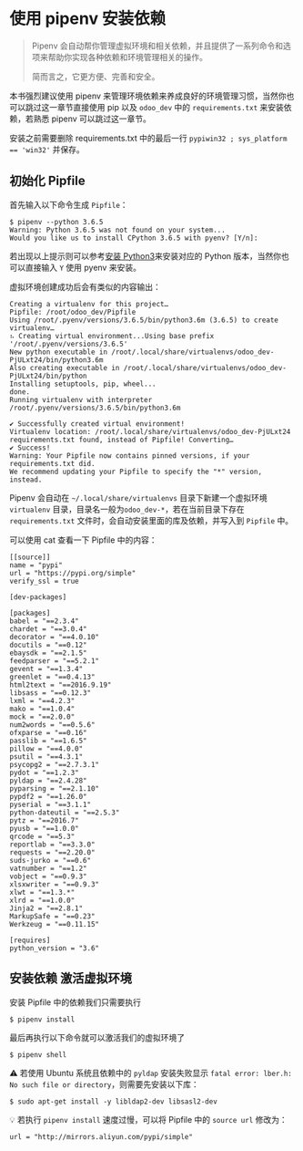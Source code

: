 # 使用 pipenv 安装依赖

> Pipenv 会自动帮你管理虚拟环境和相关依赖，并且提供了一系列命令和选项来帮助你实现各种依赖和环境管理相关的操作。  
>
> 简而言之，它更方便、完善和安全。
  
本书强烈建议使用 pipenv 来管理环境依赖来养成良好的环境管理习惯，当然你也可以跳过这一章节直接使用 pip 以及 `odoo_dev` 中的 `requirements.txt` 来安装依赖，若熟悉 pipenv 可以跳过这一章节。

安装之前需要删除 requirements.txt 中的最后一行 `pypiwin32 ; sys_platform == 'win32'` 并保存。

## 初始化 Pipfile

首先输入以下命令生成 `Pipfile`：

```shell
$ pipenv --python 3.6.5
Warning: Python 3.6.5 was not found on your system...
Would you like us to install CPython 3.6.5 with pyenv? [Y/n]:
```

若出现以上提示则可以参考[安装 Python3](/Chapter-2/Installing-Python3.html)来安装对应的 Python 版本，当然你也可以直接输入 `Y` 使用 pyenv 来安装。

虚拟环境创建成功后会有类似的内容输出：

```plain
Creating a virtualenv for this project…
Pipfile: /root/odoo_dev/Pipfile
Using /root/.pyenv/versions/3.6.5/bin/python3.6m (3.6.5) to create virtualenv…
⠦ Creating virtual environment...Using base prefix '/root/.pyenv/versions/3.6.5'
New python executable in /root/.local/share/virtualenvs/odoo_dev-PjULxt24/bin/python3.6m
Also creating executable in /root/.local/share/virtualenvs/odoo_dev-PjULxt24/bin/python
Installing setuptools, pip, wheel...
done.
Running virtualenv with interpreter /root/.pyenv/versions/3.6.5/bin/python3.6m

✔ Successfully created virtual environment!
Virtualenv location: /root/.local/share/virtualenvs/odoo_dev-PjULxt24
requirements.txt found, instead of Pipfile! Converting…
✔ Success!
Warning: Your Pipfile now contains pinned versions, if your requirements.txt did.
We recommend updating your Pipfile to specify the "*" version, instead.
```

Pipenv 会自动在 `~/.local/share/virtualenvs` 目录下新建一个虚拟环境 `virtualenv` 目录，目录名一般为`odoo_dev-*`，若在当前目录下存在 `requirements.txt` 文件时，会自动安装里面的库及依赖，并写入到 `Pipfile` 中。  

可以使用 cat 查看一下 Pipfile 中的内容：

```plain
[[source]]
name = "pypi"
url = "https://pypi.org/simple"
verify_ssl = true

[dev-packages]

[packages]
babel = "==2.3.4"
chardet = "==3.0.4"
decorator = "==4.0.10"
docutils = "==0.12"
ebaysdk = "==2.1.5"
feedparser = "==5.2.1"
gevent = "==1.3.4"
greenlet = "==0.4.13"
html2text = "==2016.9.19"
libsass = "==0.12.3"
lxml = "==4.2.3"
mako = "==1.0.4"
mock = "==2.0.0"
num2words = "==0.5.6"
ofxparse = "==0.16"
passlib = "==1.6.5"
pillow = "==4.0.0"
psutil = "==4.3.1"
psycopg2 = "==2.7.3.1"
pydot = "==1.2.3"
pyldap = "==2.4.28"
pyparsing = "==2.1.10"
pypdf2 = "==1.26.0"
pyserial = "==3.1.1"
python-dateutil = "==2.5.3"
pytz = "==2016.7"
pyusb = "==1.0.0"
qrcode = "==5.3"
reportlab = "==3.3.0"
requests = "==2.20.0"
suds-jurko = "==0.6"
vatnumber = "==1.2"
vobject = "==0.9.3"
xlsxwriter = "==0.9.3"
xlwt = "==1.3.*"
xlrd = "==1.0.0"
Jinja2 = "==2.8.1"
MarkupSafe = "==0.23"
Werkzeug = "==0.11.15"

[requires]
python_version = "3.6"
```

## 安装依赖 激活虚拟环境

安装 Pipfile 中的依赖我们只需要执行

```plain
$ pipenv install
```

最后再执行以下命令就可以激活我们的虚拟环境了

```plain
$ pipenv shell
```

⚠️ 若使用 Ubuntu 系统且依赖中的 `pyldap` 安装失败显示 `fatal error: lber.h: No such file or directory`，则需要先安装以下库：

```shell
$ sudo apt-get install -y libldap2-dev libsasl2-dev
```

💡 若执行 `pipenv install` 速度过慢，可以将 Pipfile 中的 `source url` 修改为：

```plain
url = "http://mirrors.aliyun.com/pypi/simple"
```
